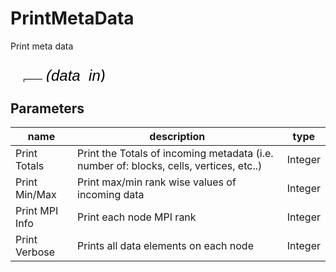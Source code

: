 
# PrintMetaData
Print meta data

<svg width="2562.0" height="180" >
<style>.text { font: normal 24.0px sans-serif;}tspan{ font: italic 24.0px sans-serif;}.moduleName{ font: italic 30px sans-serif;}</style>
<rect x="0" y="60" width="256.2" height="90" rx="5" ry="5" style="fill:#64c8c8ff;" />
<rect x="6.0" y="60" width="30" height="30" rx="0" ry="0" style="fill:#c81e1eff;" >
<title>data_in</title></rect>
<rect x="21.0" y="30" width="1.0" height="30" rx="0" ry="0" style="fill:#000000;" />
<rect x="21.0" y="30" width="30" height="1.0" rx="0" ry="0" style="fill:#000000;" />
<text x="57.0" y="33.0" class="text" ><tspan> (data_in)</tspan></text>
<text x="6.0" y="115.5" class="moduleName" >PrintMetaData</text></svg>

## Parameters
|name|description|type|
|-|-|-|
|Print Totals|Print the Totals of incoming metadata (i.e. number of: blocks, cells, vertices, etc..)|Integer|
|Print Min/Max|Print max/min rank wise values of incoming data|Integer|
|Print MPI Info|Print each node MPI rank|Integer|
|Print Verbose|Prints all data elements on each node|Integer|

